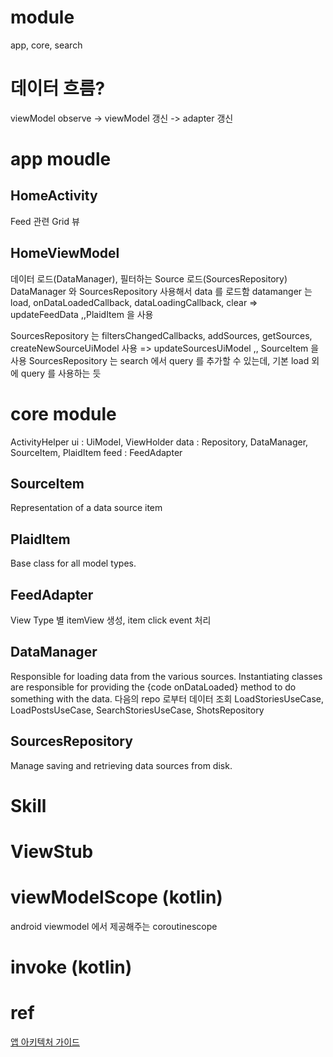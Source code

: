# module
app, core, search

# 데이터 흐름?
viewModel observe -> viewModel 갱신 -> adapter 갱신

# app moudle


## HomeActivity
Feed 관련 Grid 뷰

## HomeViewModel
데이터 로드(DataManager), 필터하는 Source 로드(SourcesRepository)
DataManager 와 SourcesRepository 사용해서 data 를 로드함
datamanger 는 load, onDataLoadedCallback, dataLoadingCallback, clear => updateFeedData ,,PlaidItem 을 사용

SourcesRepository 는 filtersChangedCallbacks, addSources, getSources, createNewSourceUiModel 사용 => updateSourcesUiModel ,, SourceItem 을 사용
SourcesRepository 는 search 에서 query 를 추가할 수 있는데, 기본 load 외에 query 를 사용하는 듯


# core module
ActivityHelper
ui : UiModel, ViewHolder
data :  Repository, DataManager, SourceItem, PlaidItem
feed : FeedAdapter

## SourceItem
Representation of a data source item

## PlaidItem
Base class for all model types.

## FeedAdapter
View Type 별 itemView 생성, item click event 처리

## DataManager
Responsible for loading data from the various sources. Instantiating classes are responsible for providing the {code onDataLoaded} method to do something with the data.
다음의 repo 로부터 데이터 조회
LoadStoriesUseCase,
LoadPostsUseCase,
SearchStoriesUseCase,
ShotsRepository



## SourcesRepository
Manage saving and retrieving data sources from disk.


# Skill
# ViewStub

# viewModelScope (kotlin)
android viewmodel 에서 제공해주는 coroutinescope

# invoke (kotlin)


# ref
[앱 아키텍처 가이드](https://developer.android.com/jetpack/docs/guide)